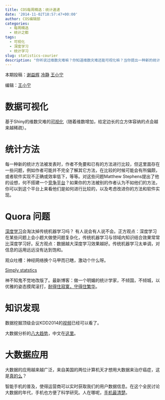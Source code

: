 ```yaml
---
title: COS每周精选：统计速递
date: '2014-11-02T18:57:47+00:00'
author: COS编辑部
categories:
  - 每周精选
  - 统计之都
tags:
  - 可视化
  - 深度学习
  - 统计学习
slug: statistics-courier
description: "你听说过维数灾难嘛？你知道维数灾难还能可视化嘛？当你提出一种新的统计方法时，有一个竞争平台可以帮你客观的把自己的方法与其他方法比较，你知道是什么嘛？更多有趣知识尽在本期COS精选。"
---
```


本期投稿：[谢益辉](http://yihui.name/) [冷静](http://www.weibo.com/p/1005051756465937/home?from=page_100505&mod=TAB&noscale_head=1#_0) [王小宁](http://weibo.com/wangxiaoningtongxue/profile?rightmod=1&wvr=6&mod=personinfo)

编辑：[王小宁](http://weibo.com/wangxiaoningtongxue/profile?rightmod=1&wvr=6&mod=personinfo)

# 数据可视化

  基于Shiny的维数灾难的[可视化](http://simplystatistics.org/2014/10/24/an-interactive-visualization-to-teach-about-the-curse-of-dimensionality/)（随着维数增加，给定边长的立方体容纳的点会越来越稀疏）。

# 统计方法

每一种新的统计方法被发表时，作者不免要和已有的方法进行比较，但这里面存在一些问题，例如作者可能并不完全了解其它方法，在比较的时候可能会有所偏颇，或者软件实现不正确或效率低下，等等。对这些问题Matthew Stephens提出了他的设想，何不搭建一个[竞争平台](http://randomdeviation.blogspot.com/2014/10/data-driven-discovery.html)？如果你的方法被别的作者认为不如他们的方法，你可以到这个平台上来看他们是如何进行比较的，以及考虑改进你的方法和软件实现。

# Quora 问题

[深度学习](http://www.quora.com/Will-deep-learning-make-other-Machine-Learning-algorithms-obsolete)会淘汰掉传统机器学习吗？ 有人说会有人说不会。正方观点：深度学习在某些问题上会小题大做使问题复杂化，传统机器学习与领域内知识结合效果常常比深度学习好。反方观点：数据越大深度学习效果越好。传统机器学习太单调，对信息的运用远远没有达到饱和。

观众吐槽：神经网络换个马甲而已瞎，激动个什么呀。

[Simply statstics](http://simplystatistics.org/)

神不知鬼不觉地改版了。最新博客：做一个明媚的统计学家，不倾国，不倾城，以优雅的姿态摸爬滚打，[耐得住寂寞，守得住繁华](http://simplystatistics.org/2014/10/28/why-i-support-statisticians-and-their-resistance-to-hype/)。

# 知识发现

数据挖掘顶级会议KDD2014的[视频](http://videolectures.net/kdd2014_newyork/)已经可以看了。

大数据分析的[八大趋势](http://www.computerworld.com/article/2690856/8-big-trends-in-big-data-analytics.html)，中文在[这里](http://www.36dsj.com/archives/15700)。

# 大数据应用

大数据的应用越来越广泛，来自美国的两位计算机天才想用大数据来治疗癌症，这是[真的么](http://www.fortunechina.com/business/c/2014-10/29/content_225089.htm)？

智能手机的普及，使得运营商可以实时获取我们的用户数据信息。在这个全民讨论大数据的年代，手机也方便了科学研究。人在哪呢，[手机最清楚](http://www.guokr.com/article/439392/)。
